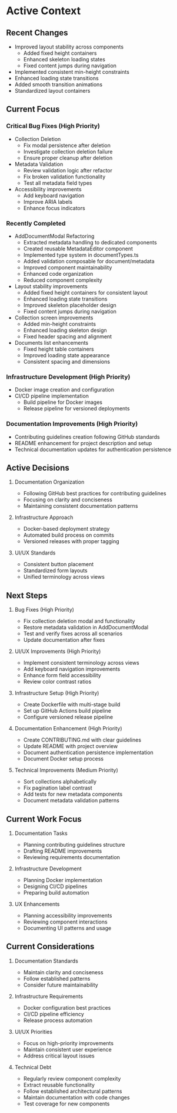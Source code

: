 # Active Context

## Recent Changes

- Improved layout stability across components
  * Added fixed height containers
  * Enhanced skeleton loading states
  * Fixed content jumps during navigation
- Implemented consistent min-height constraints
- Enhanced loading state transitions
- Added smooth transition animations
- Standardized layout containers

## Current Focus

### Critical Bug Fixes (High Priority)
- Collection Deletion
  * Fix modal persistence after deletion
  * Investigate collection deletion failure
  * Ensure proper cleanup after deletion
- Metadata Validation
  * Review validation logic after refactor
  * Fix broken validation functionality
  * Test all metadata field types
- Accessibility improvements
  * Add keyboard navigation
  * Improve ARIA labels
  * Enhance focus indicators

### Recently Completed
- AddDocumentModal Refactoring
  * Extracted metadata handling to dedicated components
  * Created reusable MetadataEditor component
  * Implemented type system in documentTypes.ts
  * Added validation composable for document/metadata
  * Improved component maintainability
  * Enhanced code organization
  * Reduced component complexity
- Layout stability improvements
  * Added fixed height containers for consistent layout
  * Enhanced loading state transitions
  * Improved skeleton placeholder design
  * Fixed content jumps during navigation
- Collection screen improvements
  * Added min-height constraints
  * Enhanced loading skeleton design
  * Fixed header spacing and alignment
- Documents list enhancements
  * Fixed height table containers
  * Improved loading state appearance
  * Consistent spacing and dimensions

### Infrastructure Development (High Priority)
- Docker image creation and configuration
- CI/CD pipeline implementation
  - Build pipeline for Docker images
  - Release pipeline for versioned deployments

### Documentation Improvements (High Priority)
- Contributing guidelines creation following GitHub standards
- README enhancement for project description and setup
- Technical documentation updates for authentication persistence

## Active Decisions

1. Documentation Organization
   - Following GitHub best practices for contributing guidelines
   - Focusing on clarity and conciseness
   - Maintaining consistent documentation patterns

2. Infrastructure Approach
   - Docker-based deployment strategy
   - Automated build process on commits
   - Versioned releases with proper tagging

3. UI/UX Standards
   - Consistent button placement
   - Standardized form layouts
   - Unified terminology across views

## Next Steps

1. Bug Fixes (High Priority)
   - Fix collection deletion modal and functionality
   - Restore metadata validation in AddDocumentModal
   - Test and verify fixes across all scenarios
   - Update documentation after fixes

2. UI/UX Improvements (High Priority)
   - Implement consistent terminology across views
   - Add keyboard navigation improvements
   - Enhance form field accessibility
   - Review color contrast ratios

2. Infrastructure Setup (High Priority)
   - Create Dockerfile with multi-stage build
   - Set up GitHub Actions build pipeline
   - Configure versioned release pipeline

3. Documentation Enhancement (High Priority)
   - Create CONTRIBUTING.md with clear guidelines
   - Update README with project overview
   - Document authentication persistence implementation
   - Document Docker setup process

4. Technical Improvements (Medium Priority)
   - Sort collections alphabetically
   - Fix pagination label contrast
   - Add tests for new metadata components
   - Document metadata validation patterns

## Current Work Focus

1. Documentation Tasks
   - Planning contributing guidelines structure
   - Drafting README improvements
   - Reviewing requirements documentation

2. Infrastructure Development
   - Planning Docker implementation
   - Designing CI/CD pipelines
   - Preparing build automation

3. UX Enhancements
   - Planning accessibility improvements
   - Reviewing component interactions
   - Documenting UI patterns and usage

## Current Considerations

1. Documentation Standards
   - Maintain clarity and conciseness
   - Follow established patterns
   - Consider future maintainability

2. Infrastructure Requirements
   - Docker configuration best practices
   - CI/CD pipeline efficiency
   - Release process automation

3. UI/UX Priorities
   - Focus on high-priority improvements
   - Maintain consistent user experience
   - Address critical layout issues

4. Technical Debt
   - Regularly review component complexity
   - Extract reusable functionality
   - Follow established architectural patterns
   - Maintain documentation with code changes
   - Test coverage for new components
